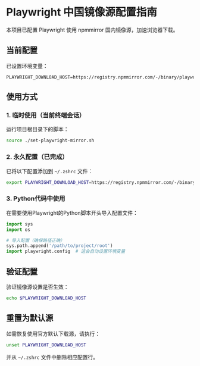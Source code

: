 # Playwright 中国镜像源配置指南

本项目已配置 Playwright 使用 npmmirror 国内镜像源，加速浏览器下载。

## 当前配置

已设置环境变量：
```
PLAYWRIGHT_DOWNLOAD_HOST=https://registry.npmmirror.com/-/binary/playwright
```

## 使用方式

### 1. 临时使用（当前终端会话）

运行项目根目录下的脚本：
```bash
source ./set-playwright-mirror.sh
```

### 2. 永久配置（已完成）

已将以下配置添加到 `~/.zshrc` 文件：
```bash
export PLAYWRIGHT_DOWNLOAD_HOST=https://registry.npmmirror.com/-/binary/playwright
```

### 3. Python代码中使用

在需要使用Playwright的Python脚本开头导入配置文件：
```python
import sys
import os

# 导入配置（确保路径正确）
sys.path.append('/path/to/project/root')
import playwright.config  # 这会自动设置环境变量
```

## 验证配置

验证镜像源设置是否生效：
```bash
echo $PLAYWRIGHT_DOWNLOAD_HOST
```

## 重置为默认源

如需恢复使用官方默认下载源，请执行：
```bash
unset PLAYWRIGHT_DOWNLOAD_HOST
```

并从 `~/.zshrc` 文件中删除相应配置行。 